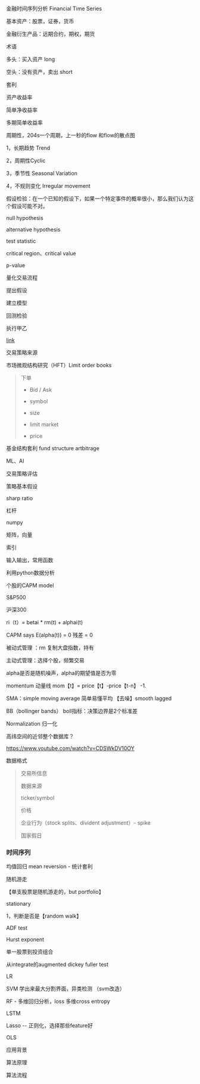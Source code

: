 # 

金融时间序列分析 Financial Time Series



基本资产：股票，证券，货币

金融衍生产品：远期合约，期权，期货



术语

多头：买入资产 long

空头：没有资产，卖出 short

套利



资产收益率

简单净收益率

多期简单收益率





周期性，204s一个周期，上一秒的flow 和flow的散点图



1，长期趋势 Trend

2，周期性Cyclic

3，季节性 Seasonal Variation

4，不规则变化 Irregular movement



假设检验：在一个已知的假设下，如果一个特定事件的概率很小，那么我们认为这个假设可能不对。

null hypothesis

alternative hypothesis

test statistic

critical region、critical  value

p-value



量化交易流程

提出假设

建立模型

回测检验

执行甲乙



[link](https://www.youtube.com/watch?v=IXykV5XeaT4)

交易策略来源

市场微观结构研究（HFT）Limit order books

> 下单
>
> - Bid / Ask
>
> - symbol
> - size
> - limit market
> - price
>
> 

基金结构套利 fund structure artbitrage

ML、AI





交易策略评估

策略基本假设

sharp ratio

杠杆



numpy

矩阵，向量

索引

输入输出，常用函数

利用python数据分析



个股的CAPM model

S&P500

沪深300



ri（t）= betai * rm(t) + alphai(t) 

CAPM says E(alpha(t)) = 0 残差 = 0



被动式管理 ：rm 复制大盘指数，持有

主动式管理：选择个股，频繁交易

alpha是否是随机噪声，alpha的期望值是否为零





momentum 动量线 mom【t】= price【t】-price【t-n】 -1.  

SMA：simple moving average 简单易懂平均 【去噪】smooth lagged

BB（bollinger bands） boll指标：决策边界是2个标准差



Normalization 归一化

高纬空间的近邻整个数据库？



https://www.youtube.com/watch?v=CDSWkDV10OY

数据格式

> 交易所信息
>
> 数据来源
>
> ticker/symbol
>
> 价格
>
> 企业行为（stock splits、divident adjustment）- spike
>
> 国家假日



### 时间序列

均值回归 mean reversion - 统计套利

随机游走

【单支股票是随机游走的，but portfolio】

stationary



1，判断是否是【random walk】

ADF test

Hurst exponent 



单一股票到投资组合

从integrate的augmented dickey fuller test



LR

SVM 学出来最大分割界面，异类检测 （svm改造）

RF - 多维回归分析，loss 多维cross entropy

LSTM



Lasso -- 正则化，选择那些feature好

OLS



应用背景



算法原理



算法流程






























